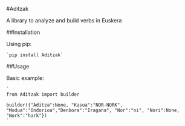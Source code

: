 #Aditzak

A library to analyze and build verbs in Euskera

##Installation

Using pip:

    `pip install Aditzak`

##Usage

Basic example:

    `
    from Aditzak import builder

    builder({"Aditza":None, "Kasua":"NOR-NORK", "Modua":"Ondorioa","Denbora":"Iragana", "Nor":"ni", "Nori":None, "Nork":"hark"})
    `
